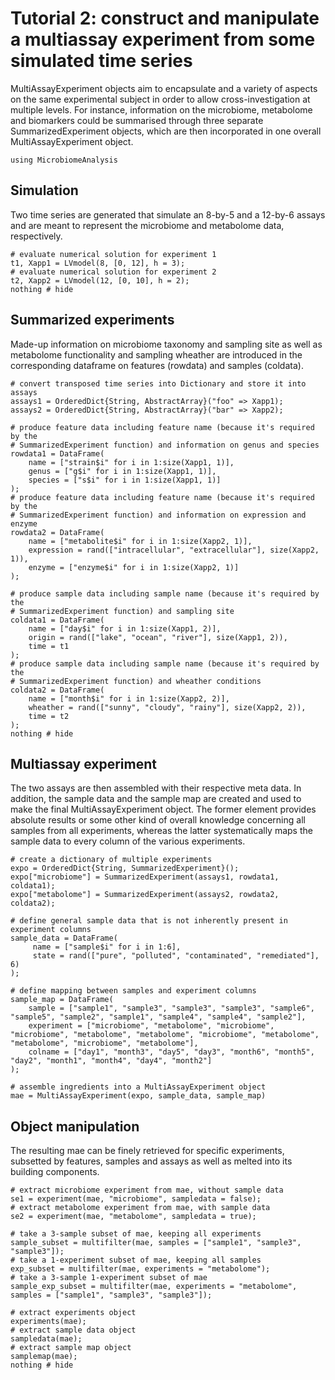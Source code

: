 # Tutorial 2: construct and manipulate a multiassay experiment from some simulated time series

MultiAssayExperiment objects aim to encapsulate and a variety of aspects on the same experimental subject in order to allow cross-investigation at multiple levels. For instance, information on the microbiome, metabolome and biomarkers could be summarised through three separate SummarizedExperiment objects, which are then incorporated in one overall MultiAssayExperiment object.

```@setup mae1
using MicrobiomeAnalysis
```

## Simulation

Two time series are generated that simulate an 8-by-5 and a 12-by-6 assays and are meant to represent the microbiome and metabolome data, respectively.

```@example mae1
# evaluate numerical solution for experiment 1
t1, Xapp1 = LVmodel(8, [0, 12], h = 3);
# evaluate numerical solution for experiment 2
t2, Xapp2 = LVmodel(12, [0, 10], h = 2);
nothing # hide
```

## Summarized experiments

Made-up information on microbiome taxonomy and sampling site as well as metabolome functionality and sampling wheather are introduced in the corresponding dataframe on features (rowdata) and samples (coldata).

```@example mae1
# convert transposed time series into Dictionary and store it into assays
assays1 = OrderedDict{String, AbstractArray}("foo" => Xapp1);
assays2 = OrderedDict{String, AbstractArray}("bar" => Xapp2);

# produce feature data including feature name (because it's required by the
# SummarizedExperiment function) and information on genus and species
rowdata1 = DataFrame(
    name = ["strain$i" for i in 1:size(Xapp1, 1)],
    genus = ["g$i" for i in 1:size(Xapp1, 1)],
    species = ["s$i" for i in 1:size(Xapp1, 1)]
);
# produce feature data including feature name (because it's required by the
# SummarizedExperiment function) and information on expression and enzyme
rowdata2 = DataFrame(
    name = ["metabolite$i" for i in 1:size(Xapp2, 1)],
    expression = rand(["intracellular", "extracellular"], size(Xapp2, 1)),
    enzyme = ["enzyme$i" for i in 1:size(Xapp2, 1)]
);

# produce sample data including sample name (because it's required by the
# SummarizedExperiment function) and sampling site
coldata1 = DataFrame(
    name = ["day$i" for i in 1:size(Xapp1, 2)],
    origin = rand(["lake", "ocean", "river"], size(Xapp1, 2)),
    time = t1
);
# produce sample data including sample name (because it's required by the
# SummarizedExperiment function) and wheather conditions
coldata2 = DataFrame(
    name = ["month$i" for i in 1:size(Xapp2, 2)],
    wheather = rand(["sunny", "cloudy", "rainy"], size(Xapp2, 2)),
    time = t2
);
nothing # hide
```

## Multiassay experiment

The two assays are then assembled with their respective meta data. In addition, the sample data and the sample map are created and used to make the final MultiAssayExperiment object. The former element provides absolute results or some other kind of overall knowledge concerning all samples from all experiments, whereas the latter systematically maps the sample data to every column of the various experiments.

```@example mae1
# create a dictionary of multiple experiments
expo = OrderedDict{String, SummarizedExperiment}();
expo["microbiome"] = SummarizedExperiment(assays1, rowdata1, coldata1);
expo["metabolome"] = SummarizedExperiment(assays2, rowdata2, coldata2);

# define general sample data that is not inherently present in experiment columns
sample_data = DataFrame(
     name = ["sample$i" for i in 1:6],
     state = rand(["pure", "polluted", "contaminated", "remediated"], 6)
);

# define mapping between samples and experiment columns
sample_map = DataFrame(
    sample = ["sample1", "sample3", "sample3", "sample3", "sample6", "sample5", "sample2", "sample1", "sample4", "sample4", "sample2"],
    experiment = ["microbiome", "metabolome", "microbiome", "microbiome", "metabolome", "metabolome", "microbiome", "metabolome", "metabolome", "microbiome", "metabolome"],
    colname = ["day1", "month3", "day5", "day3", "month6", "month5", "day2", "month1", "month4", "day4", "month2"]
);

# assemble ingredients into a MultiAssayExperiment object
mae = MultiAssayExperiment(expo, sample_data, sample_map)
```

## Object manipulation

The resulting mae can be finely retrieved for specific experiments, subsetted by features, samples and assays as well as melted into its building components.

```@example mae1
# extract microbiome experiment from mae, without sample data
se1 = experiment(mae, "microbiome", sampledata = false);
# extract metabolome experiment from mae, with sample data
se2 = experiment(mae, "metabolome", sampledata = true);

# take a 3-sample subset of mae, keeping all experiments
sample_subset = multifilter(mae, samples = ["sample1", "sample3", "sample3"]);
# take a 1-experiment subset of mae, keeping all samples
exp_subset = multifilter(mae, experiments = "metabolome");
# take a 3-sample 1-experiment subset of mae
sample_exp_subset = multifilter(mae, experiments = "metabolome", samples = ["sample1", "sample3", "sample3"]);

# extract experiments object
experiments(mae);
# extract sample data object
sampledata(mae);
# extract sample map object
samplemap(mae);
nothing # hide
```
